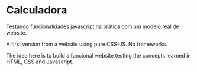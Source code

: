# Calculadora
Testando funcionalidades javascript na prática com um modelo real de website.

A first version from a website using pure CSS-JS. No frameworks.

The idea here is to build a funcional website testing the concepts learned in HTML, CSS and Javascript.
